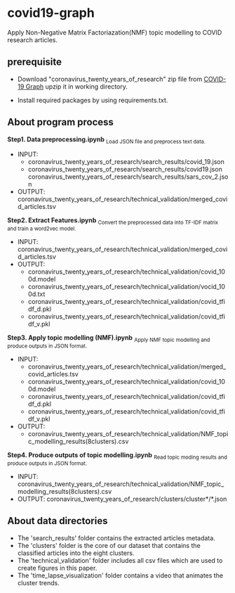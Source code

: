 # covid19-graph

Apply Non-Negative Matrix Factoriazation(NMF) topic modelling to COVID research articles.

## prerequisite

- Download "coronavirus_twenty_years_of_research" zip file from [COVID-19 Graph](https://liveswinburneeduau-my.sharepoint.com/:f:/r/personal/jihoonwoo_swin_edu_au/Documents/COVID-19%20Graph?csf=1&web=1&e=ltKZmv) upzip it in working directory. 

- Install required packages by using requirements.txt.

## About program process
**Step1. Data preprocessing.ipynb**
<sub>Load JSON file and preprocess text data.</sub>
- INPUT: 
  - coronavirus_twenty_years_of_research/search_results/covid_19.json
  - coronavirus_twenty_years_of_research/search_results/covid19.json
  coronavirus_twenty_years_of_research/search_results/sars_cov_2.json
- OUTPUT: coronavirus_twenty_years_of_research/technical_validation/merged_covid_articles.tsv

**Step2. Extract Features.ipynb**
<sub>Convert the preprocessed data into TF-IDF matrix and train a word2vec model.</sub>
- INPUT: coronavirus_twenty_years_of_research/technical_validation/merged_covid_articles.tsv
- OUTPUT: 
  - coronavirus_twenty_years_of_research/technical_validation/covid_100d.model
  - coronavirus_twenty_years_of_research/technical_validation/vocid_100d.txt
  - coronavirus_twenty_years_of_research/technical_validation/covid_tfidf_d.pkl
  - coronavirus_twenty_years_of_research/technical_validation/covid_tfidf_v.pkl

**Step3. Apply topic modelling (NMF).ipynb**
<sub>Apply NMF topic modelling and produce outputs in JSON format.</sub>
- INPUT: 
  - coronavirus_twenty_years_of_research/technical_validation/merged_covid_articles.tsv
  - coronavirus_twenty_years_of_research/technical_validation/covid_100d.model
  - coronavirus_twenty_years_of_research/technical_validation/covid_tfidf_d.pkl
  - coronavirus_twenty_years_of_research/technical_validation/covid_tfidf_v.pkl
- OUTPUT: 
  - coronavirus_twenty_years_of_research/technical_validation/NMF_topic_modelling_results(8clusters).csv

**Step4. Produce outputs of topic modelling.ipynb**
<sub>Read topic moding results and produce outputs in JSON format.</sub>
- INPUT: coronavirus_twenty_years_of_research/technical_validation/NMF_topic_modelling_results(8clusters).csv
- OUTPUT: coronavirus_twenty_years_of_research/clusters/cluster*/*.json

## About data directories
- The 'search_results' folder contains the extracted articles metadata.
- The 'clusters' folder is the core of our dataset that contains the classified articles into the eight clusters.
- The 'technical_validation' folder includes all csv files which are used to create figures in this paper.
- The 'time_lapse_visualization' folder contains a video that animates the cluster trends.